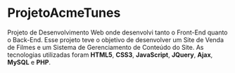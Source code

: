 # ProjetoAcmeTunes
Projeto de Desenvolvimento Web onde desenvolvi tanto o Front-End quanto o Back-End. 
Esse projeto teve o objetivo de desenvolver um Site de Venda de Filmes e um Sistema de Gerenciamento de Conteúdo do Site. 
As tecnologias utilizadas foram **HTML5**, **CSS3**, **JavaScript**, **JQuery**, **Ajax**, **MySQL** e **PHP**.
